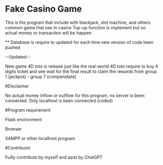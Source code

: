 # Fake Casino Game
This is the program that include with blackjack, slot machine, and others common game that see in casino
Top-up function is implement but no actual money or transaction will be happen

** Database is require to updated for each time new version of code been pushed

--Updated--

New game 4D toto is release just like the real-world 4D toto require to buy 4 digits ticket and see wait for the final result to claim the rewards from group 1 (jackpot) - group 7 (compenstate)

#Disclaimer 

No actual money inflow or outflow for this program, no server is been connected. Only localhost is been connected (coded)

#Program requirement

Flask environment 

Browser

XAMPP or other localhost program

#Contributor

Fuilly contribute by myself and asist by ChatGPT 


 
